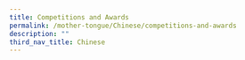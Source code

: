 ```yaml
---
title: Competitions and Awards
permalink: /mother-tongue/Chinese/competitions-and-awards
description: ""
third_nav_title: Chinese
---
```

